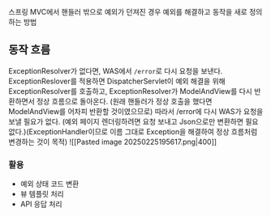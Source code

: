 스프링 MVC에서 핸들러 밖으로 예외가 던져진 경우 예외를 해결하고 동작을 새로 정의하는 방법

## 동작 흐름
ExceptionResolver가 없다면, WAS에서 `/error`로 다시 요청을 보낸다.
ExceptionReslover를 적용하면 DispatcherServlet이 예외 해결을 위해 ExceptionResolver를 호출하고, ExceptionResolver가 ModelAndView를 다시 반환하면서 정상 흐름으로 돌아온다. (원래 핸들러가 정상 호출을 했다면 ModelAndView를 어차피 반환할 것이였으므로)
따라서 /error에 다시 WAS가 요청을 보낼 필요가 없다. (예외 페이지 렌더링하려면 요청 보내고 Json으로만 변환하면 필요없다.)(ExceptionHandler이므로 이름 그대로 Exception을 해결하여 정상 흐름처럼 변경하는 것이 목적)
![[Pasted image 20250225195617.png|400]]
### 활용
- 예외 상태 코드 변환
- 뷰 템플릿 처리
- API 응답 처리

